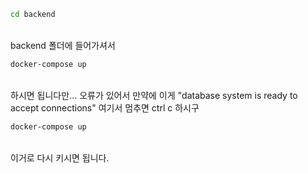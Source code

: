 ```bash
cd backend
```
<br>
backend 폴더에 들어가셔서
<br>

```bash
docker-compose up
```
<br>
하시면 됩니다만... 오류가 있어서 만약에 이게 "database system is ready to accept connections" 여기서 멈추면
ctrl c 하시구
<br>

```bash
docker-compose up
```
<br>
이거로 다시 키시면 됩니다.

